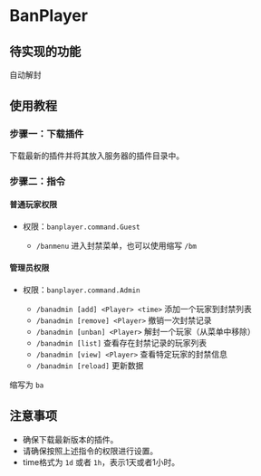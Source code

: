 # BanPlayer

## 待实现的功能

自动解封

## 使用教程

### 步骤一：下载插件

下载最新的插件并将其放入服务器的插件目录中。

### 步骤二：指令

#### 普通玩家权限

- 权限：`banplayer.command.Guest`

  - `/banmenu` 进入封禁菜单，也可以使用缩写 `/bm`

#### 管理员权限

- 权限：`banplayer.command.Admin`

  - `/banadmin [add] <Player> <time>` 添加一个玩家到封禁列表
  - `/banadmin [remove] <Player>` 撤销一次封禁记录
  - `/banadmin [unban] <Player>` 解封一个玩家（从菜单中移除）
  - `/banadmin [list]` 查看存在封禁记录的玩家列表
  - `/banadmin [view] <Player>` 查看特定玩家的封禁信息
  - `/banadmin [reload]` 更新数据

缩写为 `ba`

## 注意事项

- 确保下载最新版本的插件。
- 请确保按照上述指令的权限进行设置。
- time格式为 `1d` 或者 `1h`，表示1天或者1小时。
